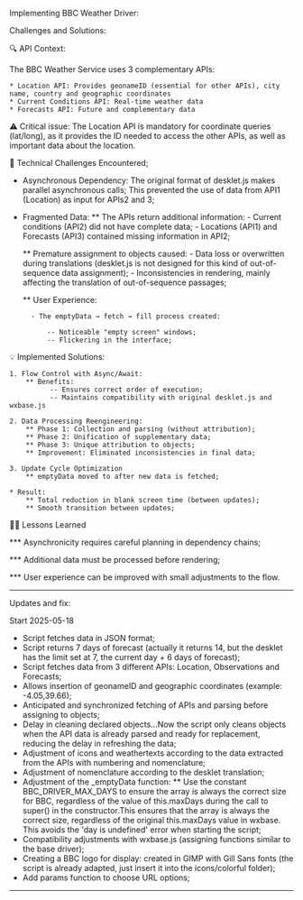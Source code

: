 Implementing BBC Weather Driver:


Challenges and Solutions:

🔍 API Context:

The BBC Weather Service uses 3 complementary APIs:

    * Location API: Provides geonameID (essential for other APIs), city name, country and geographic coordinates
    * Current Conditions API: Real-time weather data
    * Forecasts API: Future and complementary data

⚠️ Critical issue: The Location API is mandatory for coordinate queries (lat/long), as it provides the ID needed to access the other APIs, as well as important data about the location.

🧩 Technical Challenges Encountered;

  * Asynchronous Dependency:
      The original format of desklet.js makes parallel asynchronous calls;
      This prevented the use of data from API1 (Location) as input for APIs2 and 3;

  * Fragmented Data:
      ** The APIs return additional information:
          - Current conditions (API2) did not have complete data;
          - Locations (API1) and Forecasts (API3) contained missing information in API2;

      ** Premature assignment to objects caused:
          - Data loss or overwritten during translations (desklet.js is not designed for this kind of out-of-sequence data assignment);
          - Inconsistencies in rendering, mainly affecting the translation of out-of-sequence passages;

      ** User Experience:
    
          - The emptyData → fetch → fill process created:
    
              -- Noticeable "empty screen" windows;
              -- Flickering in the interface;

💡 Implemented Solutions:

    1. Flow Control with Async/Await:
        ** Benefits:
              -- Ensures correct order of execution;
              -- Maintains compatibility with original desklet.js and wxbase.js

    2. Data Processing Reengineering:
        ** Phase 1: Collection and parsing (without attribution);
        ** Phase 2: Unification of supplementary data;
        ** Phase 3: Unique attribution to objects;
        ** Improvement: Eliminated inconsistencies in final data;

    3. Update Cycle Optimization
        ** emptyData moved to after new data is fetched;

    * Result:
        ** Total reduction in blank screen time (between updates);
        ** Smooth transition between updates;

👨‍💻 Lessons Learned

*** Asynchronicity requires careful planning in dependency chains;

*** Additional data must be processed before rendering;

*** User experience can be improved with small adjustments to the flow.

----------------------------------------------------------------------------

Updates and fix:

Start 2025-05-18

* Script fetches data in JSON format;
* Script returns 7 days of forecast (actually it returns 14, but the desklet has the limit set at 7, the current day + 6 days of forecast);
* Script fetches data from 3 different APIs: Location, Observations and Forecasts;
* Allows insertion of geonameID and geographic coordinates (example: -4.05,39.66);
* Anticipated and synchronized fetching of APIs and parsing before assigning to objects;
* Delay in cleaning declared objects...Now the script only cleans objects when the API data is already parsed and ready for replacement, reducing the delay in refreshing the data;
* Adjustment of icons and weathertexts according to the data extracted from the APIs with numbering and nomenclature;
* Adjustment of nomenclature according to the desklet translation;
* Adjustment of the _emptyData function:
  ** Use the constant BBC_DRIVER_MAX_DAYS to ensure the array is always the correct size for BBC, regardless of the value of this.maxDays during the call to super() in the constructor.This ensures that the array is always the correct size, regardless of the original this.maxDays value in wxbase. This avoids the 'day is undefined' error when starting the script;
* Compatibility adjustments with wxbase.js (assigning functions similar to the base driver);
* Creating a BBC logo for display: created in GIMP with Gill Sans fonts (the script is already adapted, just insert it into the icons/colorful folder);
* Add params function to choose URL options;

----------------------------------------------------------------------------
